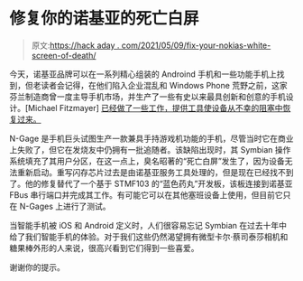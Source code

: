 # 修复你的诺基亚的死亡白屏

> 原文:[https://hack aday . com/2021/05/09/fix-your-nokias-white-screen-of-death/](https://hackaday.com/2021/05/09/fix-your-nokias-white-screen-of-death/)

今天，诺基亚品牌可以在一系列精心组装的 Androind 手机和一些功能手机上找到，但老读者会记得，在他们陷入企业混乱和 Windows Phone 荒野之前，这家芬兰制造商曾一度主导手机市场，并生产了一些有史以来最具创新和创意的手机设计。[Michael Fitzmayer] [已经做了一些工作，提供工具使设备从不幸的阻塞中恢复过来。](https://github.com/mupfelofen-de/WSODFix)

N-Gage 是手机巨头试图生产一款兼具手持游戏机功能的手机，尽管当时它在商业上失败了，但它在发烧友中仍拥有一批追随者。该缺陷出现时，其 Symbian 操作系统填充了其用户分区，在这一点上，臭名昭著的“死亡白屏”发生了，因为设备无法重新启动。重写闪存芯片过去是由诺基亚服务工具处理的，但是现在已经找不到了。他的修复替代了一个基于 STMF103 的“蓝色药丸”开发板，该板连接到诺基亚 FBus 串行端口并完成其工作。有可能它可以在其他塞班设备上使用，但目前它只在 N-Gages 上进行了测试。

当智能手机被 iOS 和 Android 定义时，人们很容易忘记 Symbian 在过去十年中给了我们智能手机的体验。对于我们这些仍然渴望拥有微型卡尔·蔡司泰莎相机和糖果棒外形的人来说，很高兴看到它们得到一些喜爱。

谢谢你的提示。